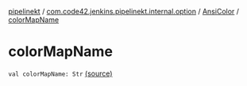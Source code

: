 [pipelinekt](../../index.md) / [com.code42.jenkins.pipelinekt.internal.option](../index.md) / [AnsiColor](index.md) / [colorMapName](./color-map-name.md)

# colorMapName

`val colorMapName: Str` [(source)](https://github.com/code42/pipelinekt/tree/master/internal/src/main/kotlin/com/code42/jenkins/pipelinekt/internal/option/AnsiColor.kt#L7)